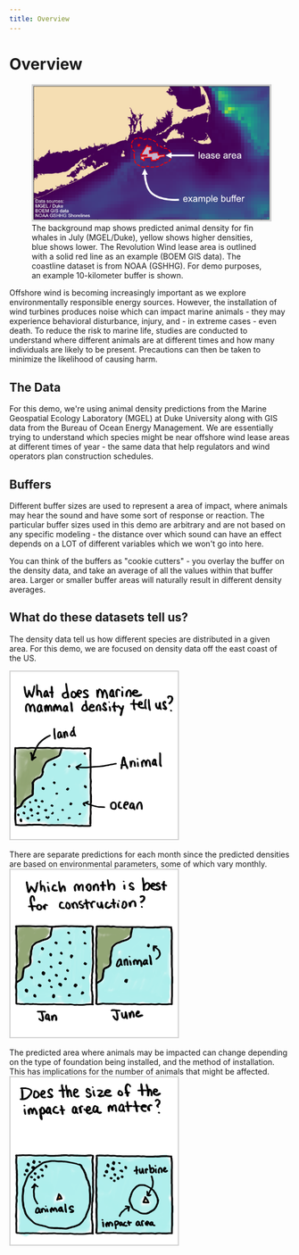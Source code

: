 ```yaml
---
title: Overview
---
```


# Overview

<figure>
    <img src="assets/map-tight.png" alt="Example density map with lease area and buffer" style="width: 600px; border: 3px solid lightgray;">
    <figcaption>The background map shows predicted animal density for fin whales in July (MGEL/Duke), yellow shows higher densities, blue shows lower. The Revolution Wind lease area is outlined with a solid red line as an example (BOEM GIS data). The coastline dataset is from NOAA (GSHHG). For demo purposes, an example 10-kilometer buffer is shown.</figcaption>
</figure>

Offshore wind is becoming increasingly important as we explore environmentally responsible energy sources. However, the installation of wind turbines produces noise which can impact marine animals - they may experience behavioral disturbance, injury, and - in extreme cases - even death. To reduce the risk to marine life, studies are conducted to understand where different animals are at different times and how many individuals are likely to be present. Precautions can then be taken to minimize the likelihood of causing harm.

## The Data

For this demo, we're using animal density predictions from the Marine Geospatial Ecology Laboratory (MGEL) at Duke University along with GIS data from the Bureau of Ocean Energy Management. We are essentially trying to understand which species might be near offshore wind lease areas at different times of year - the same data that help regulators and wind operators plan construction schedules.


## Buffers

Different buffer sizes are used to represent a area of impact, where animals may hear the sound and have some sort of response or reaction. The particular buffer sizes used in this demo are arbitrary and are not based on any specific modeling - the distance over which sound can have an effect depends on a LOT of different variables which we won't go into here. 

You can think of the buffers as "cookie cutters" - you overlay the buffer on the density data, and take an average of all the values within that buffer area. Larger or smaller buffer areas will naturally result in different density averages.

## What do these datasets tell us?

The density data tell us how different species are distributed in a given area. For this demo, we are focused on density data off the east coast of the US.

<img src="assets/density1.png" alt="Density image 1" style="width: 300px; border: 2px solid lightgray;">

There are separate predictions for each month since the predicted densities are based on environmental parameters, some of which vary monthly.
<img src="assets/density2.png" alt="Density image 2" style="width: 300px; border: 2px solid lightgray;">

The predicted area where animals may be impacted can change depending on the type of foundation being installed, and the method of installation. This has implications for the number of animals that might be affected.  
<img src="assets/density3.png" alt="Density image 3" style="width: 300px; border: 2px solid lightgray;">
